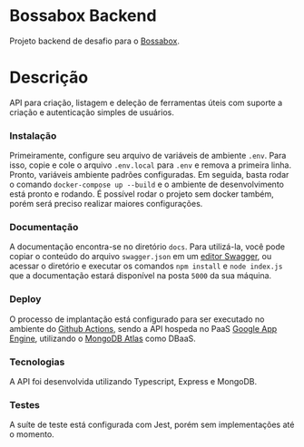 # Bossabox Backend 

Projeto backend de desafio para o [Bossabox](https://bossabox.com/).

# Descrição

API para criação, listagem e deleção de ferramentas úteis com suporte a criação e autenticação simples de usuários.

### Instalação

Primeiramente, configure seu arquivo de variáveis de ambiente `.env`.
Para isso, copie e cole o arquivo `.env.local` para `.env` e remova a primeira linha. Pronto, variáveis ambiente padrões configuradas.
Em seguida, basta rodar o comando `docker-compose up --build` e o ambiente de desenvolvimento está pronto e rodando.
É possível rodar o projeto sem docker também, porém será preciso realizar maiores configurações.

### Documentação  
  
A documentação encontra-se no diretório `docs`.
Para utilizá-la, você pode copiar o conteúdo do arquivo `swagger.json` em um [editor Swagger](https://editor.swagger.io/), ou acessar o diretório e executar os comandos `npm install` e `node index.js` que a documentação estará disponível na posta `5000` da sua máquina.

### Deploy

O processo de implantação está configurado para ser executado no ambiente do [Github Actions](https://docs.github.com/en/actions), sendo a API hospeda no PaaS [Google App Engine](https://cloud.google.com/appengine), utilizando o [MongoDB Atlas](https://www.mongodb.com/cloud/atlas) como DBaaS.

### Tecnologias

A API foi desenvolvida utilizando Typescript, Express e MongoDB.

### Testes

A suíte de teste está configurada com Jest, porém sem implementações até o momento.